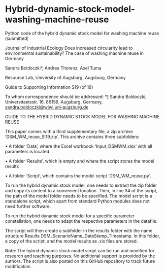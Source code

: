 # Hybrid-dynamic-stock-model-washing-machine-reuse

Python code of the hybrid dynamic stock model for washing machine reuse (submitted)

Journal of Industrial Ecology
Does increased circularity lead to environmental sustainability? The case of washing machine reuse in Germany

Sandra Boldoczki*, Andrea Thorenz, Axel Tuma

Resource Lab, University of Augsburg, Augsburg, Germany

Guide to Supporting Information S19 (of 19)

To whom correspondence should be addressed: *) Sandra Boldoczki, Universitaetsstr. 16, 86159, Augsburg, Germany, sandra.boldoczki@wiwi.uni-augsburg.de

GUIDE TO THE HYBRID DYNAMIC STOCK MODEL FOR WASHING MACHINE REUSE

This paper comes with a third supplementary file, a zip archive ‘DSM_WM_reuse_SI19.zip’. This archive contains three subfolders:

• A folder ‘Data’, where the Excel workbook ‘Input_DSMWM.xlsx’ with all parameters is located

• A folder ‘Results’, which is empty and where the script stores the model results

• A folder ‘Script’, which contains the model script ‘DSM_WM_reuse.py’.

To run the hybrid dynamic stock model, one needs to extract the zip folder and copy its content to a convenient location. Then, in line 34 of the script, the path of the model folder needs to be specified. The model script is a standalone script, which apart from standard Python modules does not need further software.

To run the hybrid dynamic stock model for a specific parameter constellation, one needs to adapt the respective parameters in the datafile.

The script will then create a subfolder in the results folder with the name structure Results DSM_ScenarioName_DateStamp_Timestamp. In this folder, a copy of the script, and the model results as .xls files are stored.

Note: The hybrid dynamic stock model script can be run and modified for research and teaching purposes. No additional support is provided by the authors. The script is also posted on this GitHub repository to track future modification.
